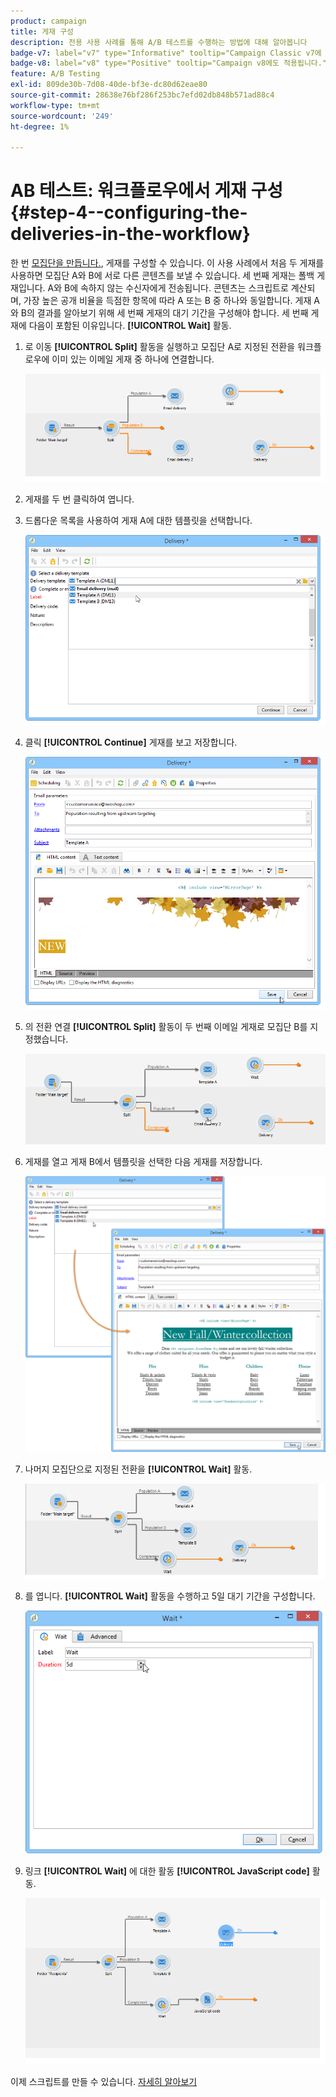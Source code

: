 ```yaml
---
product: campaign
title: 게재 구성
description: 전용 사용 사례를 통해 A/B 테스트를 수행하는 방법에 대해 알아봅니다
badge-v7: label="v7" type="Informative" tooltip="Campaign Classic v7에 적용"
badge-v8: label="v8" type="Positive" tooltip="Campaign v8에도 적용됩니다."
feature: A/B Testing
exl-id: 809de30b-7d08-40de-bf3e-dc80d62eae80
source-git-commit: 28638e76bf286f253bc7efd02db848b571ad88c4
workflow-type: tm+mt
source-wordcount: '249'
ht-degree: 1%

---
```


# AB 테스트: 워크플로우에서 게재 구성 {#step-4--configuring-the-deliveries-in-the-workflow}

한 번 [모집단을 만듭니다.](a-b-testing-uc-population-samples.md), 게재를 구성할 수 있습니다. 이 사용 사례에서 처음 두 게재를 사용하면 모집단 A와 B에 서로 다른 콘텐츠를 보낼 수 있습니다. 세 번째 게재는 폴백 게재입니다. A와 B에 속하지 않는 수신자에게 전송됩니다. 콘텐츠는 스크립트로 계산되며, 가장 높은 공개 비율을 득점한 항목에 따라 A 또는 B 중 하나와 동일합니다. 게재 A와 B의 결과를 알아보기 위해 세 번째 게재의 대기 기간을 구성해야 합니다. 세 번째 게재에 다음이 포함된 이유입니다. **[!UICONTROL Wait]** 활동.

1. 로 이동 **[!UICONTROL Split]** 활동을 실행하고 모집단 A로 지정된 전환을 워크플로우에 이미 있는 이메일 게재 중 하나에 연결합니다.

   ![](assets/use_case_abtesting_createdeliveries_001.png)

1. 게재를 두 번 클릭하여 엽니다.
1. 드롭다운 목록을 사용하여 게재 A에 대한 템플릿을 선택합니다.

   ![](assets/use_case_abtesting_createdeliveries_003.png)

1. 클릭 **[!UICONTROL Continue]** 게재를 보고 저장합니다.

   ![](assets/use_case_abtesting_createdeliveries_002.png)

1. 의 전환 연결 **[!UICONTROL Split]** 활동이 두 번째 이메일 게재로 모집단 B를 지정했습니다.

   ![](assets/use_case_abtesting_createdeliveries_004.png)

1. 게재를 열고 게재 B에서 템플릿을 선택한 다음 게재를 저장합니다.

   ![](assets/use_case_abtesting_createdeliveries_005.png)

1. 나머지 모집단으로 지정된 전환을 **[!UICONTROL Wait]** 활동.

   ![](assets/use_case_abtesting_createdeliveries_006.png)

1. 를 엽니다. **[!UICONTROL Wait]** 활동을 수행하고 5일 대기 기간을 구성합니다.

   ![](assets/use_case_abtesting_createdeliveries_007.png)

1. 링크 **[!UICONTROL Wait]** 에 대한 활동 **[!UICONTROL JavaScript code]** 활동.

   ![](assets/use_case_abtesting_createdeliveries_008.png)

이제 스크립트를 만들 수 있습니다. [자세히 알아보기](a-b-testing-uc-script.md)
